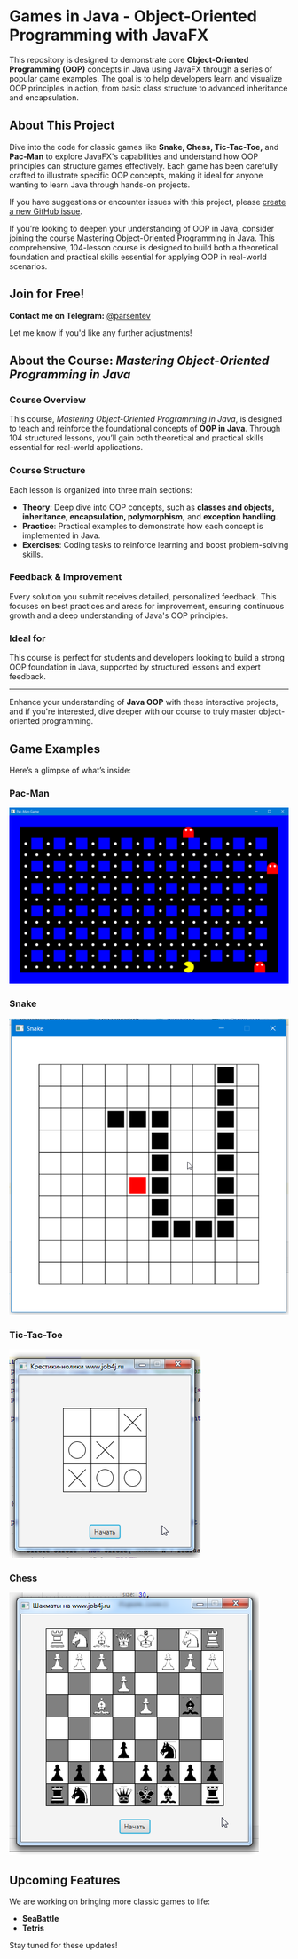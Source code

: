 # Games in Java - Object-Oriented Programming with JavaFX

This repository is designed to demonstrate core **Object-Oriented Programming (OOP)** concepts in Java using JavaFX through a series of popular game examples. The goal is to help developers learn and visualize OOP principles in action, from basic class structure to advanced inheritance and encapsulation.

## About This Project

Dive into the code for classic games like **Snake, Chess, Tic-Tac-Toe,** and **Pac-Man** to explore JavaFX's capabilities and understand how OOP principles can structure games effectively. Each game has been carefully crafted to illustrate specific OOP concepts, making it ideal for anyone wanting to learn Java through hands-on projects.

If you have suggestions or encounter issues with this project, please [create a new GitHub issue](https://github.com/peterarsentev/games_oop_javafx/issues).

If you’re looking to deepen your understanding of OOP in Java, 
consider joining the course Mastering Object-Oriented Programming in Java. 
This comprehensive, 104-lesson course is designed to build both a theoretical foundation 
and practical skills essential for applying OOP in real-world scenarios.

## Join for Free! ##

**Contact me on Telegram:** [@parsentev](https://t.me/parsentev)

Let me know if you'd like any further adjustments!

## About the Course: *Mastering Object-Oriented Programming in Java*

### Course Overview

This course, *Mastering Object-Oriented Programming in Java*, is designed to teach and reinforce the foundational concepts of **OOP in Java**. Through 104 structured lessons, you’ll gain both theoretical and practical skills essential for real-world applications.

### Course Structure

Each lesson is organized into three main sections:
- **Theory**: Deep dive into OOP concepts, such as **classes and objects, inheritance, encapsulation, polymorphism,** and **exception handling**.
- **Practice**: Practical examples to demonstrate how each concept is implemented in Java.
- **Exercises**: Coding tasks to reinforce learning and boost problem-solving skills.

### Feedback & Improvement

Every solution you submit receives detailed, personalized feedback. This focuses on best practices and areas for improvement, ensuring continuous growth and a deep understanding of Java's OOP principles.

### Ideal for

This course is perfect for students and developers looking to build a strong OOP foundation in Java, supported by structured lessons and expert feedback.

--- 

Enhance your understanding of **Java OOP** with these interactive projects, and if you're interested, dive deeper with our course to truly master object-oriented programming.

## Game Examples

Here’s a glimpse of what’s inside:

### Pac-Man
![Pac-Man](images/Pac_Man_Game.png)

### Snake
![Snake](images/Snake.png)

### Tic-Tac-Toe
![Tic-Tac-Toe](images/TicTacToe.png)

### Chess
![Chess](images/Chess.png)

## Upcoming Features

We are working on bringing more classic games to life:
- **SeaBattle**
- **Tetris**

Stay tuned for these updates!
